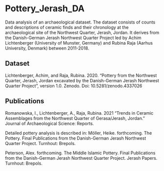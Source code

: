 # Pottery_Jerash_DA
Data analysis of an archaeological dataset. The dataset consists of counts and descriptions of ceramic finds and their chronology at the archaeological site of the Northwest Quarter, Jerash, Jordan. It derives from the Danish-German Jerash Northwest Quarter Project led by Achim Lichtenberger (University of Munster, Germany) and  Rubina Raja (Aarhus University, Denmark) between 2011-2018.

## Dataset
Lichtenberger, Achim, and Raja, Rubina. 2020. “Pottery from the Northwest Quarter, Jerash, Jordan excavated by the Danish-German Jerash Northwest Quarter Project”, version 1.0. Zenodo. Doi: 10.5281/zenodo.4337026

## Publications

Romanowska, I., Lichtenberger, A., Raja, Rubina. 2021 “Trends in Ceramic Assemblages from the Northwest Quarter of Gerasa/Jerash, Jordan.” Journal of Archaeological Science: Reports. 

Detailed pottery analysis is described in: 
Möller, Heike. forthcoming. The Pottery. Final Publications from the Danish-German Jerash Northwest Quarter Project. Turnhout: Brepols.

Peterson, Alex. forthcoming. The Middle Islamic Pottery. Final Publications from the Danish-German Jerash Northwest Quarter Project. Jerash Papers. Turnhout: Brepols.
